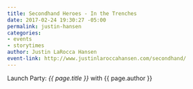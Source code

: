 ```yaml
---
title: Secondhand Heroes - In the Trenches
date: 2017-02-24 19:30:27 -05:00
permalink: justin-hansen
categories:
- events
- storytimes
author: Justin LaRocca Hansen
event-link: http://www.justinlaroccahansen.com/secondhand/
---
```


Launch Party: *{{ page.title }}* with {{ page.author }}
